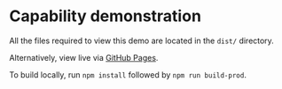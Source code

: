 # Capability demonstration

All the files required to view this demo are located in the `dist/` directory.

Alternatively, view live via [GitHub Pages](https://heptahedron.github.io/rs21-capability-demo/).

To build locally, run `npm install` followed by `npm run build-prod`.
